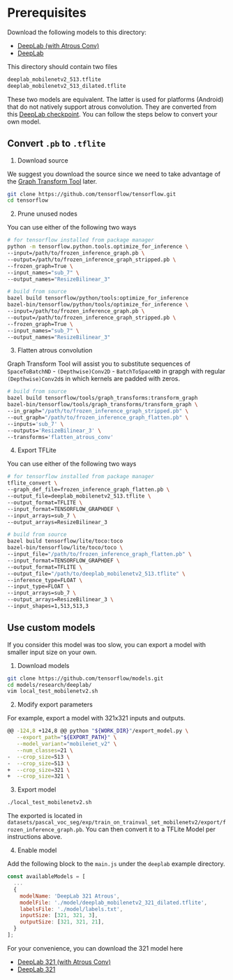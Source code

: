# Prerequisites

Download the following models to this directory:

- [DeepLab (with Atrous Conv)](https://drive.google.com/file/d/1La9pi75J6RwSkgYcme1d9FLL4LZ3_JnE/view?usp=sharing)
- [DeepLab](https://drive.google.com/file/d/15l8kxoM0JBXv3Nd-BpyAQ7oZpgJWkKd3/view?usp=sharing)

This directory should contain two files

```txt
deeplab_mobilenetv2_513.tflite
deeplab_mobilenetv2_513_dilated.tflite
```

These two models are equivalent. The latter is used for platforms (Android) that do not natively support atrous convolution. They are converted from this [DeepLab checkpoint](http://download.tensorflow.org/models/deeplabv3_mnv2_pascal_trainval_2018_01_29.tar.gz). You can follow the steps below to convert your own model.

## Convert `.pb` to `.tflite`

1. Download source

We suggest you download the source since we need to take advantage of the [Graph Transform Tool](https://github.com/tensorflow/tensorflow/blob/master/tensorflow/tools/graph_transforms/README.md) later.

```sh
git clone https://github.com/tensorflow/tensorflow.git
cd tensorflow
```

2. Prune unused nodes

You can use either of the following two ways

```sh
# for tensorflow installed from package manager
python -m tensorflow.python.tools.optimize_for_inference \
--input=/path/to/frozen_inference_graph.pb \
--output=/path/to/frozen_inference_graph_stripped.pb \
--frozen_graph=True \
--input_names="sub_7" \
--output_names="ResizeBilinear_3"
```

```sh
# build from source
bazel build tensorflow/python/tools:optimize_for_inference
bazel-bin/tensorflow/python/tools/optimize_for_inference \
--input=/path/to/frozen_inference_graph.pb \
--output=/path/to/frozen_inference_graph_stripped.pb \
--frozen_graph=True \
--input_names="sub_7" \
--output_names="ResizeBilinear_3"
```

3. Flatten atrous convolution

Graph Transform Tool will assist you to substitute sequences of `SpaceToBatchND` - `(Depthwise)Conv2D` - `BatchToSpaceND` in grapgh with regular `(Depthwise)Conv2d`s in which kernels are padded with zeros.

```sh
# build from source
bazel build tensorflow/tools/graph_transforms:transform_graph
bazel-bin/tensorflow/tools/graph_transforms/transform_graph \
--in_graph="/path/to/frozen_inference_graph_stripped.pb" \
--out_graph="/path/to/frozen_inference_graph_flatten.pb" \
--inputs='sub_7' \
--outputs='ResizeBilinear_3' \
--transforms='flatten_atrous_conv'
```

4. Export TFLite

You can use either of the following two ways

```sh
# for tensorflow installed from package manager
tflite_convert \
--graph_def_file=frozen_inference_graph_flatten.pb \
--output_file=deeplab_mobilenetv2_513.tflite \
--output_format=TFLITE \
--input_format=TENSORFLOW_GRAPHDEF \
--input_arrays=sub_7 \
--output_arrays=ResizeBilinear_3
```

```sh
# build from source
bazel build tensorflow/lite/toco:toco
bazel-bin/tensorflow/lite/toco/toco \
--input_file="/path/to/frozen_inference_graph_flatten.pb" \
--input_format=TENSORFLOW_GRAPHDEF \
--output_format=TFLITE \
--output_file="/path/to/deeplab_mobilenetv2_513.tflite" \
--inference_type=FLOAT \
--input_type=FLOAT \
--input_arrays=sub_7 \
--output_arrays=ResizeBilinear_3 \
--input_shapes=1,513,513,3
```

## Use custom models

If you consider this model was too slow, you can export a model with smaller input size on your own.

1. Download models
```sh
git clone https://github.com/tensorflow/models.git
cd models/research/deeplab/
vim local_test_mobilenetv2.sh
```

2. Modify export parameters

For example, export a model with 321x321 inputs and outputs.

```sh
@@ -124,8 +124,8 @@ python "${WORK_DIR}"/export_model.py \
   --export_path="${EXPORT_PATH}" \
   --model_variant="mobilenet_v2" \
   --num_classes=21 \
-  --crop_size=513 \
-  --crop_size=513 \
+  --crop_size=321 \
+  --crop_size=321 \
```

3. Export model

```sh
./local_test_mobilenetv2.sh
```

The exported is located in `datasets/pascal_voc_seg/exp/train_on_trainval_set_mobilenetv2/export/frozen_inference_graph.pb`. You can then convert it to a TFLite Model per instructions above.

4. Enable model

Add the following block to the `main.js` under the `deeplab` example directory.

```js
const availableModels = [
  ...
  {
    modelName: 'DeepLab 321 Atrous',
    modelFile: './model/deeplab_mobilenetv2_321_dilated.tflite',
    labelsFile: './model/labels.txt',
    inputSize: [321, 321, 3],
    outputSize: [321, 321, 21],
  }
];
```

For your convenience, you can download the 321 model here
- [DeepLab 321 (with Atrous Conv)](https://drive.google.com/file/d/1J2Wx5lmgsaZZ84Am8gSqRL0ilcJ2Gpvs/view?usp=sharing)
- [DeepLab 321](https://drive.google.com/file/d/1wEJH6d2x0o1NuWZbMQVeT4ADDV72A8Lz/view?usp=sharing)
